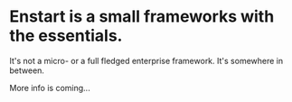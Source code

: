 # Enstart is a small frameworks with the essentials.

It's not a micro- or a full fledged enterprise framework. It's somewhere in between.

More info is coming...